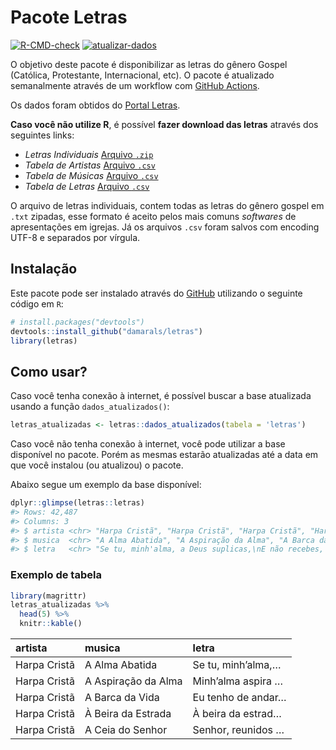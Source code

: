 
<!-- README.md is generated from README.Rmd. Please edit that file -->

# Pacote Letras

<!-- badges: start -->

[![R-CMD-check](https://github.com/damarals/letras/workflows/R-CMD-check/badge.svg)](https://github.com/damarals/letras/actions)
[![atualizar-dados](https://github.com/damarals/letras/actions/workflows/atualizar-dados.yaml/badge.svg)](https://github.com/damarals/letras/actions/workflows/atualizar-dados.yaml)
<!-- badges: end -->

O objetivo deste pacote é disponibilizar as letras do gênero Gospel
(Católica, Protestante, Internacional, etc). O pacote é atualizado
semanalmente através de um workflow com [GitHub
Actions](https://github.com/damarals/letras/actions).

Os dados foram obtidos do [Portal Letras](https://www.letras.mus.br/).

**Caso você não utilize R**, é possível **fazer download das letras**
através dos seguintes links:

-   *Letras Individuais* [Arquivo
    `.zip`](https://github.com/damarals/letras/raw/master/inst/letras.zip)
-   *Tabela de Artistas* [Arquivo
    `.csv`](https://github.com/damarals/letras/raw/master/inst/csv/artistas.csv)
-   *Tabela de Músicas* [Arquivo
    `.csv`](https://github.com/damarals/letras/raw/master/inst/csv/musicas.csv)
-   *Tabela de Letras* [Arquivo
    `.csv`](https://github.com/damarals/letras/raw/master/inst/csv/letras.csv)

O arquivo de letras individuais, contem todas as letras do gênero gospel
em `.txt` zipadas, esse formato é aceito pelos mais comuns *softwares*
de apresentações em igrejas. Já os arquivos `.csv` foram salvos com
encoding UTF-8 e separados por vírgula.

## Instalação

Este pacote pode ser instalado através do [GitHub](https://github.com/)
utilizando o seguinte código em `R`:

``` r
# install.packages("devtools")
devtools::install_github("damarals/letras")
library(letras)
```

## Como usar?

Caso você tenha conexão à internet, é possível buscar a base atualizada
usando a função `dados_atualizados()`:

``` r
letras_atualizadas <- letras::dados_atualizados(tabela = 'letras') 
```

Caso você não tenha conexão à internet, você pode utilizar a base
disponível no pacote. Porém as mesmas estarão atualizadas até a data em
que você instalou (ou atualizou) o pacote.

Abaixo segue um exemplo da base disponível:

``` r
dplyr::glimpse(letras::letras)
#> Rows: 42,487
#> Columns: 3
#> $ artista <chr> "Harpa Cristã", "Harpa Cristã", "Harpa Cristã", "Harpa Cristã"~
#> $ musica  <chr> "A Alma Abatida", "A Aspiração da Alma", "A Barca da Vida", "À~
#> $ letra   <chr> "Se tu, minh'alma, a Deus suplicas,\nE não recebes, confiando ~
```

### Exemplo de tabela

``` r
library(magrittr)
letras_atualizadas %>% 
  head(5) %>%
  knitr::kable() 
```

| artista      | musica              | letra              |
|:-------------|:--------------------|:-------------------|
| Harpa Cristã | A Alma Abatida      | Se tu, minh’alma,… |
| Harpa Cristã | A Aspiração da Alma | Minh’alma aspira … |
| Harpa Cristã | A Barca da Vida     | Eu tenho de andar… |
| Harpa Cristã | À Beira da Estrada  | À beira da estrad… |
| Harpa Cristã | A Ceia do Senhor    | Senhor, reunidos … |
